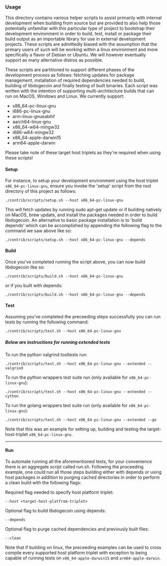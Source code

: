 ### Usage

This directory contains various helper scripts to assist primarily with internal development when building from source but are provided to also help those potentially unfamiliar with this particular type of project to bootstrap their development environment in order to build, test, install or package their build output as an importable library for use in external development projects. These scripts are admittedly biased with the assumption that the primary users of such will be working within a linux environment and more specifically a flavor of Debian or Ubuntu. We will however eventually support as many alternative distros as possible.

These scripts are partitioned to support different phases of the development process as follows: fetching updates for package management, installation of required dependencies needed to build, building of libdogecoin and finally testing of built binaries. Each script was written with the intention of supporting multi-architecture builds that can run on MacOS, Windows and Linux. We currently support:

 - x86_64-pc-linux-gnu
 - i686-pc-linux-gnu
 - arm-linux-gnueabihf
 - aarch64-linux-gnu
 - x86_64-w64-mingw32
 - i686-w64-mingw32
 - x86_64-apple-darwin15
 - arm64-apple-darwin

Please take note of these target host triplets as they're required when using these scripts!

#### Setup

For instance, to setup your development environment using the host triplet `x86_64-pc-linux-gnu`, ensure you invoke the 'setup' script from the root directory of this project as follows:

```
./contrib/scripts/setup.sh --host x86_64-pc-linux-gnu
```

This will fetch updates by running sudo apt-get update or if building natively on MacOS, brew update, and install the packages needed in order to build libdogecoin. An alternative to basic package installation is to 'build depends' which can be accomplished by appending the following flag to the command we saw above like so:

```
./contrib/scripts/setup.sh --host x86_64-pc-linux-gnu --depends
```

#### Build

Once you've completed running the script above, you can now build libdogecoin like so:
```
./contrib/scripts/build.sh --host x86_64-pc-linux-gnu
```
or if you built with depends:

```
./contrib/scripts/build.sh --host x86_64-pc-linux-gnu --depends
```

#### Test

Assuming you've completed the preceeding steps successfully you can run tests by running the following command:
```
./contrib/scripts/test.sh --host x86_64-pc-linux-gnu
```

##### Below are instructions for running extended tests

To run the python valgrind tooltests run:
```
./contrib/scripts/test.sh --host x86_64-pc-linux-gnu --extended --valgrind
```

To run the python wrappers test suite run (only available for `x86_64-pc-linux-gnu`):
```
./contrib/scripts/test.sh --host x86_64-pc-linux-gnu --extended --cython
```

To run the golang wrappers test suite run (only available for `x86_64-pc-linux-gnu`):
```
./contrib/scripts/test.sh --host x86_64-pc-linux-gnu --extended --go
```

Note that this was an example for setting up, building and testing the target-host-triplet `x86_64-pc-linux-gnu`.

-----------

#### Run

To automate running all the aforementioned tests, for your convenience there is an aggregate script called run.sh. Following the proceeding example, one could run all those steps building either with depends or using host packages in addition to purging cached directories in order to perform a clean build with the following flags:

Required flag needed to specify host platform triplet:
```
--host <target-host-platfrom-triplet>
```

Optional flag to build libdogecoin using depends:

```
--depends
```

Optional flag to purge cached dependencies and previously built files:

```
--clean
```

Note that if building on linux, the preceeding examples can be used to cross compile every supported host platform triplet with exception to being capable of running tests on `x86_64-apple-darwin15` and `arm64-apple-darwin`.
